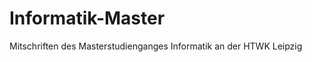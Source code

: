 Informatik-Master
=================

Mitschriften des Masterstudienganges Informatik an der HTWK Leipzig
